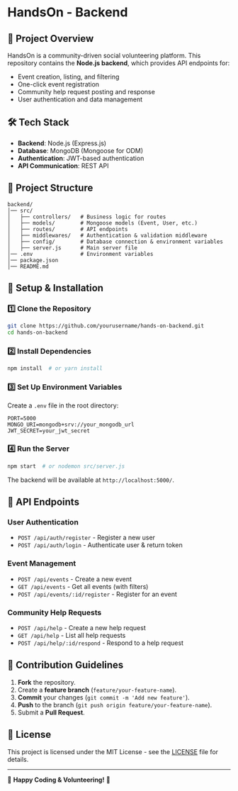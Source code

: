 # HandsOn - Backend

## 📌 Project Overview
HandsOn is a community-driven social volunteering platform. This repository contains the **Node.js backend**, which provides API endpoints for:

- Event creation, listing, and filtering
- One-click event registration
- Community help request posting and response
- User authentication and data management

## 🛠️ Tech Stack
- **Backend**: Node.js (Express.js)
- **Database**: MongoDB (Mongoose for ODM)
- **Authentication**: JWT-based authentication
- **API Communication**: REST API

## 📂 Project Structure
```
backend/
│── src/
│   ├── controllers/   # Business logic for routes
│   ├── models/        # Mongoose models (Event, User, etc.)
│   ├── routes/        # API endpoints
│   ├── middlewares/   # Authentication & validation middleware
│   ├── config/        # Database connection & environment variables
│   ├── server.js      # Main server file
│── .env               # Environment variables
│── package.json
│── README.md
```

## 🔧 Setup & Installation

### 1️⃣ Clone the Repository
```bash
git clone https://github.com/yourusername/hands-on-backend.git
cd hands-on-backend
```

### 2️⃣ Install Dependencies
```bash
npm install  # or yarn install
```

### 3️⃣ Set Up Environment Variables
Create a `.env` file in the root directory:
```env
PORT=5000
MONGO_URI=mongodb+srv://your_mongodb_url
JWT_SECRET=your_jwt_secret
```

### 4️⃣ Run the Server
```bash
npm start  # or nodemon src/server.js
```
The backend will be available at `http://localhost:5000/`.

## 🚀 API Endpoints
### User Authentication
- `POST /api/auth/register` - Register a new user
- `POST /api/auth/login` - Authenticate user & return token

### Event Management
- `POST /api/events` - Create a new event
- `GET /api/events` - Get all events (with filters)
- `POST /api/events/:id/register` - Register for an event

### Community Help Requests
- `POST /api/help` - Create a new help request
- `GET /api/help` - List all help requests
- `POST /api/help/:id/respond` - Respond to a help request

## 📝 Contribution Guidelines
1. **Fork** the repository.
2. Create a **feature branch** (`feature/your-feature-name`).
3. **Commit** your changes (`git commit -m 'Add new feature'`).
4. **Push** to the branch (`git push origin feature/your-feature-name`).
5. Submit a **Pull Request**.

## 📜 License
This project is licensed under the MIT License - see the [LICENSE](LICENSE) file for details.

---

🎯 **Happy Coding & Volunteering!** 🚀
